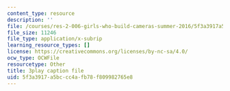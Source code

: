 ```yaml
---
content_type: resource
description: ''
file: /courses/res-2-006-girls-who-build-cameras-summer-2016/5f3a3917a5bccc4afb78f809982765e8_gXalqmV5ZEU.srt
file_size: 11246
file_type: application/x-subrip
learning_resource_types: []
license: https://creativecommons.org/licenses/by-nc-sa/4.0/
ocw_type: OCWFile
resourcetype: Other
title: 3play caption file
uid: 5f3a3917-a5bc-cc4a-fb78-f809982765e8
---
```

